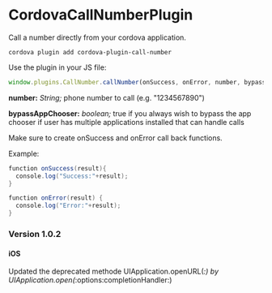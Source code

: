 CordovaCallNumberPlugin
=======================

Call a number directly from your cordova application.

```
cordova plugin add cordova-plugin-call-number
```

Use the plugin in your JS file:
``` javascript
window.plugins.CallNumber.callNumber(onSuccess, onError, number, bypassAppChooser);
```

**number:** *String;* phone number to call (e.g. "1234567890")

**bypassAppChooser:** *boolean;* true if you always wish to bypass the app chooser if user has multiple applications installed that can handle calls

Make sure to create onSuccess and onError call back functions.

Example:
``` java
function onSuccess(result){
  console.log("Success:"+result);
}

function onError(result) {
  console.log("Error:"+result);
}
```

### Version 1.0.2

#### iOS
Updated the deprecated methode UIApplication.openURL(_:) by UIApplication.open(_:options:completionHandler:)
